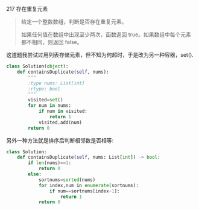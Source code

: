 217 存在重复元素

> 给定一个整数数组，判断是否存在重复元素。
>
> 如果任何值在数组中出现至少两次，函数返回 true。如果数组中每个元素都不相同，则返回 false。

这道题我尝试过用列表存储元素，但不知为何超时，于是改为另一种容器，set().

```python
class Solution(object):
    def containsDuplicate(self, nums):
        """
        :type nums: List[int]
        :rtype: bool
        """
        visited=set()
        for num in nums:
            if num in visited:
                return 1
            visited.add(num)
        return 0
```

另外一种方法就是排序后判断相邻数是否相等:

```python
class Solution:
    def containsDuplicate(self, nums: List[int]) -> bool:
        if len(nums)==1:
            return 0
        else:
            sortnums=sorted(nums)
            for index,num in enumerate(sortnums):
                if num==sortnums[index-1]:
                    return 1
            return 0
            
```

